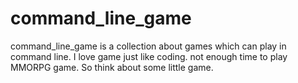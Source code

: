 command_line_game
=================
command_line_game is a collection about games which can play in command line.
I love game just like coding.
not enough time to play MMORPG game. 
So think about some little game.
